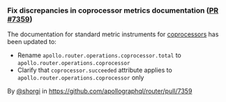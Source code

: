 ### Fix discrepancies in coprocessor metrics documentation ([PR #7359](https://github.com/apollographql/router/pull/7359))

The documentation for standard metric instruments for [coprocessors](https://www.apollographql.com/docs/graphos/routing/observability/telemetry/instrumentation/standard-instruments#coprocessor) has been updated to:

- Rename `apollo.router.operations.coprocessor.total` to `apollo.router.operations.coprocessor`
- Clarify that `coprocessor.succeeded` attribute applies to `apollo.router.operations.coprocessor` only

By [@shorgi](https://github.com/shorgi) in https://github.com/apollographql/router/pull/7359